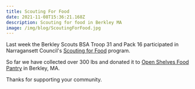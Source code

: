 ```yaml
---
title: Scouting For Food
date: 2021-11-08T15:36:21.168Z
description: Scouting for food in Berkley MA
image: /img/blog/ScoutingForFood.jpg
---
```

Last week the Berkley Scouts BSA Troop 31 and Pack 16
participated in Narragansett Council's
<a href="https://www.narragansettbsa.org/camping-activities/scouting-for-food/" rel="noopener">Scouting for Food</a> program.

So far we have collected over 300 lbs and donated it to <a href="https://www.facebook.com/OpenShelvesFoodPantry/" rel="noopener">Open Shelves Food Pantry</a> in Berkley, MA.

Thanks for supporting your community.
